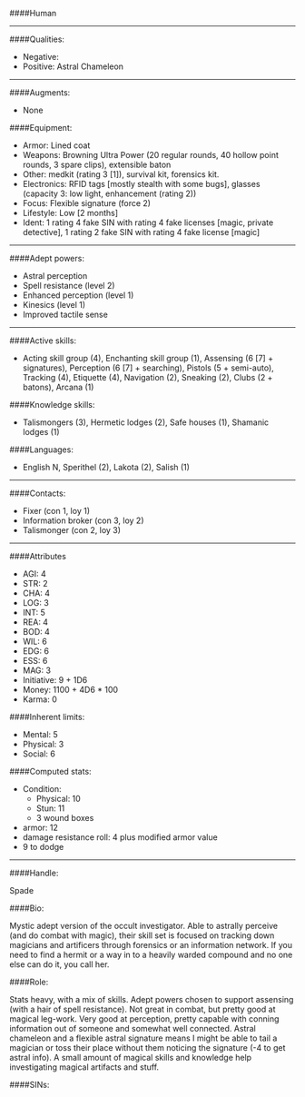 ####Human
____
####Qualities:

- Negative:
- Positive: Astral Chameleon

____
####Augments:

- None

####Equipment:

- Armor: Lined coat
- Weapons: Browning Ultra Power (20 regular rounds, 40 hollow point rounds, 3 spare clips), extensible baton
- Other: medkit (rating 3 [1]), survival kit, forensics kit.
- Electronics: RFID tags [mostly stealth with some bugs], glasses (capacity 3: low light, enhancement (rating 2))
- Focus: Flexible signature (force 2)
- Lifestyle: Low [2 months]
- Ident: 1 rating 4 fake SIN with rating 4 fake licenses [magic, private detective], 1 rating 2 fake SIN with rating 4 fake license [magic]

____
####Adept powers: 

- Astral perception
- Spell resistance (level 2)
- Enhanced perception (level 1)
- Kinesics (level 1)
- Improved tactile sense

____
####Active skills:

- Acting skill group (4), Enchanting skill group (1), Assensing (6 [7] + signatures), Perception (6 [7] + searching), Pistols (5 + semi-auto), Tracking (4), Etiquette (4), Navigation (2), Sneaking (2), Clubs (2 + batons), Arcana (1)

####Knowledge skills:

- Talismongers (3), Hermetic lodges (2), Safe houses (1), Shamanic lodges (1)

####Languages:

- English N, Sperithel (2), Lakota (2), Salish (1)

____
####Contacts:

- Fixer (con 1, loy 1)
- Information broker (con 3, loy 2)
- Talismonger (con 2, loy 3)

____
####Attributes

- AGI: 4
- STR: 2
- CHA: 4
- LOG: 3
- INT: 5
- REA: 4
- BOD: 4
- WIL: 6
- EDG: 6
- ESS: 6
- MAG: 3
- Initiative: 9 + 1D6
- Money: 1100 + 4D6 * 100
- Karma: 0

####Inherent limits:

- Mental: 5
- Physical: 3
- Social: 6

####Computed stats:

- Condition:
	- Physical: 10
	- Stun: 11
	- 3 wound boxes
- armor: 12
- damage resistance roll: 4 plus modified armor value
- 9 to dodge

____
####Handle:

Spade

####Bio:

Mystic adept version of the occult investigator. Able to astrally perceive (and do combat with magic), their skill set is focused on tracking down magicians and artificers through forensics or an information network. If you need to find a hermit or a way in to a heavily warded compound and no one else can do it, you call her.

####Role:

Stats heavy, with a mix of skills. Adept powers chosen to support assensing (with a hair of spell resistance). Not great in combat, but pretty good at magical leg-work. Very good at perception, pretty capable with conning information out of someone and somewhat well connected. Astral chameleon and a flexible astral signature means I might be able to tail a magician or toss their place without them noticing the signature (-4 to get astral info). A small amount of magical skills and knowledge help investigating magical artifacts and stuff.

####SINs:
